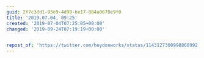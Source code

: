 ```yaml
---
guid: 2f7c3dd1-93e9-4d99-be17-884a0670e9f0
title: '2019.07.04, 09:25'
created: '2019-07-04T07:25:05+00:00'
changed: '2019-09-24T07:19:19+00:00'


repost_of: 'https://twitter.com/heydonworks/status/1143127300998868992'
---
```


